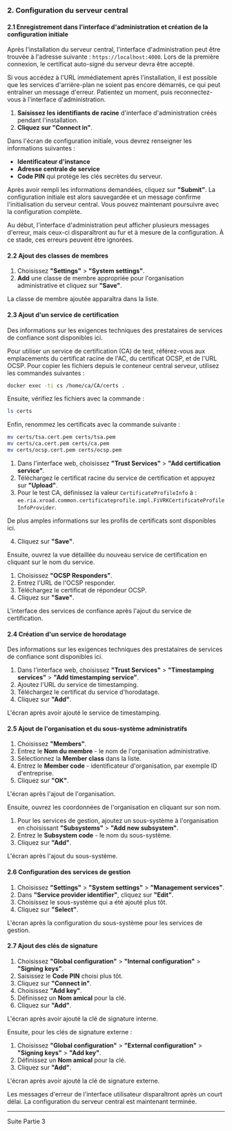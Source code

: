 ### 2. Configuration du serveur central

#### 2.1 Enregistrement dans l'interface d'administration et création de la configuration initiale

Après l'installation du serveur central, l'interface d'administration peut être trouvée à l'adresse suivante : `https://localhost:4000`. Lors de la première connexion, le certificat auto-signé du serveur devra être accepté.

Si vous accédez à l'URL immédiatement après l'installation, il est possible que les services d'arrière-plan ne soient pas encore démarrés, ce qui peut entraîner un message d'erreur. Patientez un moment, puis reconnectez-vous à l'interface d'administration.

1. **Saisissez les identifiants de racine** d'interface d'administration créés pendant l'installation.
2. **Cliquez sur "Connect in"**.

Dans l'écran de configuration initiale, vous devrez renseigner les informations suivantes :

- **Identificateur d'instance**
- **Adresse centrale de service**
- **Code PIN** qui protège les clés secrètes du serveur.

Après avoir rempli les informations demandées, cliquez sur **"Submit"**. La configuration initiale est alors sauvegardée et un message confirme l'initialisation du serveur central. Vous pouvez maintenant poursuivre avec la configuration complète.

Au début, l'interface d'administration peut afficher plusieurs messages d'erreur, mais ceux-ci disparaîtront au fur et à mesure de la configuration. À ce stade, ces erreurs peuvent être ignorées.

#### 2.2 Ajout des classes de membres

1. Choisissez **"Settings"** > **"System settings"**.
2. **Add** une classe de membre appropriée pour l'organisation administrative et cliquez sur **"Save"**.

La classe de membre ajoutée apparaîtra dans la liste.

#### 2.3 Ajout d'un service de certification

Des informations sur les exigences techniques des prestataires de services de confiance sont disponibles ici.

Pour utiliser un service de certification (CA) de test, référez-vous aux emplacements du certificat racine de l'AC, du certificat OCSP, et de l'URL OCSP. Pour copier les fichiers depuis le conteneur central serveur, utilisez les commandes suivantes :

```bash
docker exec -ti cs /home/ca/CA/certs .
```

Ensuite, vérifiez les fichiers avec la commande :

```bash
ls certs
```

Enfin, renommez les certificats avec la commande suivante :

```bash
mv certs/tsa.cert.pem certs/tsa.pem
mv certs/ca.cert.pem certs/ca.pem
mv certs/ocsp.cert.pem certs/ocsp.pem
```

1. Dans l'interface web, choisissez **"Trust Services"** > **"Add certification service"**.
2. Téléchargez le certificat racine du service de certification et appuyez sur **"Upload"**.
3. Pour le test CA, définissez la valeur `CertificateProfileInfo` à : `ee.ria.xroad.common.certificateprofile.impl.FiVRKCertificateProfileInfoProvider`.

De plus amples informations sur les profils de certificats sont disponibles ici.

4. Cliquez sur **"Save"**.

Ensuite, ouvrez la vue détaillée du nouveau service de certification en cliquant sur le nom du service.

1. Choisissez **"OCSP Responders"**.
2. Entrez l'URL de l'OCSP responder.
3. Téléchargez le certificat de répondeur OCSP.
4. Cliquez sur **"Save"**.

L'interface des services de confiance après l'ajout du service de certification.

#### 2.4 Création d'un service de horodatage

Des informations sur les exigences techniques des prestataires de services de confiance sont disponibles ici.

1. Dans l'interface web, choisissez **"Trust Services"** > **"Timestamping services"** > **"Add timestamping service"**.
2. Ajoutez l'URL du service de timestamping.
3. Téléchargez le certificat du service d'horodatage.
4. Cliquez sur **"Add"**.

L'écran après avoir ajouté le service de timestamping.

#### 2.5 Ajout de l'organisation et du sous-système administratifs

1. Choisissez **"Members"**.
2. Entrez le **Nom du membre** - le nom de l'organisation administrative.
3. Sélectionnez la **Member class** dans la liste.
4. Entrez le **Member code** - identificateur d'organisation, par exemple ID d'entreprise.
5. Cliquez sur **"OK"**.

L'écran après l'ajout de l'organisation.

Ensuite, ouvrez les coordonnées de l'organisation en cliquant sur son nom.

1. Pour les services de gestion, ajoutez un sous-système à l'organisation en choisissant **"Subsystems"** > **"Add new subsystem"**.
2. Entrez le **Subsystem code** - le nom du sous-système.
3. Cliquez sur **"Add"**.

L'écran après l'ajout du sous-système.

#### 2.6 Configuration des services de gestion

1. Choisissez **"Settings"** > **"System settings"** > **"Management services"**.
2. Dans **"Service provider identifier"**, cliquez sur **"Edit"**.
3. Choisissez le sous-système qui a été ajouté plus tôt.
4. Cliquez sur **"Select"**.

L'écran après la configuration du sous-système pour les services de gestion.

#### 2.7 Ajout des clés de signature

1. Choisissez **"Global configuration"** > **"Internal configuration"** > **"Signing keys"**.
2. Saisissez le **Code PIN** choisi plus tôt.
3. Cliquez sur **"Connect in"**.
4. Choisissez **"Add key"**.
5. Définissez un **Nom amical** pour la clé.
6. Cliquez sur **"Add"**.

L'écran après avoir ajouté la clé de signature interne.

Ensuite, pour les clés de signature externe :

1. Choisissez **"Global configuration"** > **"External configuration"** > **"Signing keys"** > **"Add key"**.
2. Définissez un **Nom amical** pour la clé.
3. Cliquez sur **"Add"**.

L'écran après avoir ajouté la clé de signature externe.

Les messages d'erreur de l'interface utilisateur disparaîtront après un court délai. La configuration du serveur central est maintenant terminée.

___
Suite Partie 3